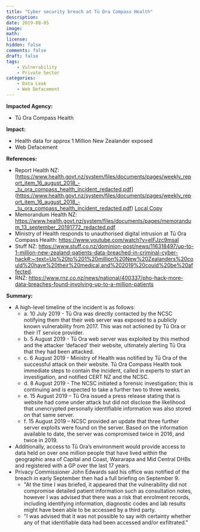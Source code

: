 ```yaml
---
title: "Cyber security breach at Tū Ora Compass Health"
description: 
date: 2019-08-05
image: 
math: 
license: 
hidden: false
comments: false
draft: false
tags: 
    - Vulnerability
    - Private Sector
categories:
    - Data Leak
    - Web Defacement
---
```

**Impacted Agency:**
* Tū Ora Compass Health

**Impact:**
* Health data for approx 1 Million New Zealander exposed
* Web Defacement

**References:**
* Report Health NZ: [https://www.health.govt.nz/system/files/documents/pages/weekly_report_item_16_august_2018_-_tu_ora_compass_health_incident_redacted.pdf] (https://www.health.govt.nz/system/files/documents/pages/weekly_report_item_16_august_2018_-_tu_ora_compass_health_incident_redacted.pdf) [Local Copy](HealthNZ_report.pdf) 
* Memorandum Health NZ: https://www.health.govt.nz/system/files/documents/pages/memorandum_13_september_20191772_redacted.pdf 
* Ministry of Health responds to unauthorised digital intrusion at Tū Ora Compass Health: https://www.youtube.com/watch?v=eIFJzc9msaI
* Stuff NZ: https://www.stuff.co.nz/dominion-post/news/116318497/up-to-1-million-new-zealand-patients-data-breached-in-criminal-cyber-hack#:~:text=Up%20to%201%20million%20New%20Zealanders%20could%20have%20their%20medical,and%202019%20could%20be%20affected.
* RNZ: https://www.rnz.co.nz/news/national/400337/pho-hack-more-data-breaches-found-involving-up-to-a-million-patients

**Summary:**
* A high-level timeline of the incident is as follows:
  * a. 10 July 2019 - Tū Ora was directly contacted by the NCSC notifying them that their web server was exposed to a publicly known vulnerability from 2017. This was not actioned by Tū Ora or their IT service provider.
  * b. 5 August 2019 - Tū Ora web server was exploited by this method and the attacker ‘defaced’ their website, ultimately alerting Tū Ora that they had been attacked.
  * c. 6 August 2019 - Ministry of Health was notified by Tū Ora of the successful attack on their website. Tū Ora Compass Health took immediate steps to contain the incident, called in experts to start an investigation, and notified CERT NZ and the NCSC.
  * d. 8 August 2019 - The NCSC initiated a forensic investigation; this is continuing and is expected to take a further two to three weeks.
  * e. 15 August 2019 – Tū Ora issued a press release stating that is website had come under attack but did not disclose the likelihood that unencrypted personally identifiable information was also stored on that same server.
  * f. 15 August 2019 – NCSC provided an update that three further server exploits were found on the server. Based on the information available to date, the server was compromised twice in 2016, and twice in 2019.
* Additionally, access to Tū Ora’s environment would provide access to data held on over one million people that have lived within the geographic area of Capital and Coast, Wairarapa and Mid Central DHBs and registered with a GP over the last 17 years.
* Privacy Commissioner John Edwards said his office was notified of the breach in early September then had a full briefing on September 9.
  * "At the time I was briefed, it appeared that the vulnerability did not compromise detailed patient information such as consultation notes, however I was advised that there was a risk that enrolment records, including identifying information, diagnostic codes and lab results might have been able to be accessed by a third party.
  * "I was advised that it was not possible to say with certainty whether any of that identifiable data had been accessed and/or exfiltrated." 